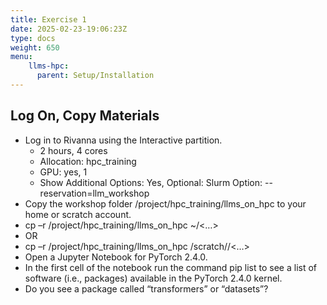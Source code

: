 ```yaml
---
title: Exercise 1 
date: 2025-02-23-19:06:23Z
type: docs 
weight: 650
menu: 
    llms-hpc:
      parent: Setup/Installation
---
```


## Log On, Copy Materials

* Log in to Rivanna using the Interactive partition.
  * 2 hours, 4 cores
  * Allocation: hpc_training
  * GPU: yes, 1
  * Show Additional Options: Yes, Optional: Slurm Option: --reservation=llm_workshop
* Copy the workshop folder /project/hpc_training/llms_on_hpc to your home or scratch account.
* cp –r /project/hpc_training/llms_on_hpc ~/<…>
* OR
* cp –r /project/hpc_training/llms_on_hpc /scratch/<ID>/<…>
* Open a Jupyter Notebook for PyTorch 2.4.0.
* In the first cell of the notebook run the command pip list to see a list of software (i.e., packages) available in the PyTorch  2.4.0 kernel.
* Do you see a package called “transformers” or “datasets”?

